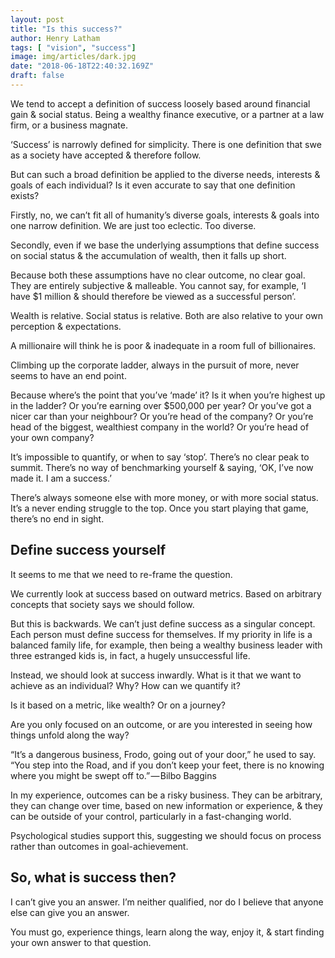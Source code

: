 ```yaml
---
layout: post
title: "Is this success?"
author: Henry Latham
tags: [ "vision", "success"]
image: img/articles/dark.jpg
date: "2018-06-18T22:40:32.169Z"
draft: false
---
```



We tend to accept a definition of success loosely based around financial gain & social status. Being a wealthy finance executive, or a partner at a law firm, or a business magnate.

‘Success’ is narrowly defined for simplicity. There is one definition that swe as a society have accepted & therefore follow.

But can such a broad definition be applied to the diverse needs, interests & goals of each individual? Is it even accurate to say that one definition exists?

Firstly, no, we can’t fit all of humanity’s diverse goals, interests & goals into one narrow definition. We are just too eclectic. Too diverse.

Secondly, even if we base the underlying assumptions that define success on social status & the accumulation of wealth, then it falls up short.

Because both these assumptions have no clear outcome, no clear goal. They are entirely subjective & malleable. You cannot say, for example, ‘I have $1 million & should therefore be viewed as a successful person’.

Wealth is relative. Social status is relative. Both are also relative to your own perception & expectations.

A millionaire will think he is poor & inadequate in a room full of billionaires.


Climbing up the corporate ladder, always in the pursuit of more, never seems to have an end point.

Because where’s the point that you’ve ‘made’ it? Is it when you’re highest up in the ladder? Or you’re earning over $500,000 per year? Or you’ve got a nicer car than your neighbour? Or you’re head of the company? Or you’re head of the biggest, wealthiest company in the world? Or you’re head of your own company?

It’s impossible to quantify, or when to say ‘stop’. There’s no clear peak to summit. There’s no way of benchmarking yourself & saying, ‘OK, I’ve now made it. I am a success.’

There’s always someone else with more money, or with more social status. It’s a never ending struggle to the top. Once you start playing that game, there’s no end in sight.


## Define success yourself

It seems to me that we need to re-frame the question.

We currently look at success based on outward metrics. Based on arbitrary concepts that society says we should follow.

But this is backwards. We can’t just define success as a singular concept. Each person must define success for themselves. If my priority in life is a balanced family life, for example, then being a wealthy business leader with three estranged kids is, in fact, a hugely unsuccessful life.

Instead, we should look at success inwardly. What is it that we want to achieve as an individual? Why? How can we quantify it?

Is it based on a metric, like wealth? Or on a journey?

Are you only focused on an outcome, or are you interested in seeing how things unfold along the way?

“It’s a dangerous business, Frodo, going out of your door,” he used to say. “You step into the Road, and if you don’t keep your feet, there is no knowing where you might be swept off to.” — Bilbo Baggins

In my experience, outcomes can be a risky business. They can be arbitrary, they can change over time, based on new information or experience, & they can be outside of your control, particularly in a fast-changing world.

Psychological studies support this, suggesting we should focus on process rather than outcomes in goal-achievement.

## So, what is success then?

I can’t give you an answer. I’m neither qualified, nor do I believe that anyone else can give you an answer.

You must go, experience things, learn along the way, enjoy it, & start finding your own answer to that question.
